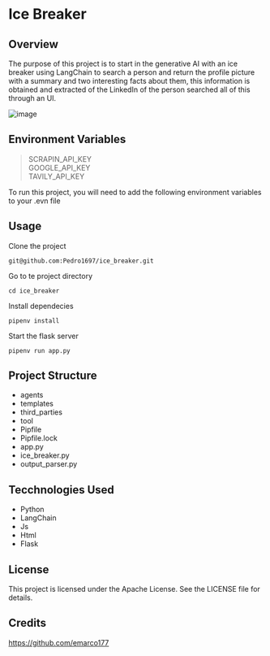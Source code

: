 # Ice Breaker

## Overview
The purpose of this project is to start in the generative AI with an ice breaker using LangChain to search a person and return the profile picture  with a summary and two interesting facts about them, this information is obtained and extracted of the LinkedIn of the person searched all of this through an UI. 

![image](https://github.com/user-attachments/assets/562c223f-5128-4e4b-83cb-57f54909b8b5)

## Environment Variables
> SCRAPIN_API_KEY \
> GOOGLE_API_KEY \
> TAVILY_API_KEY 

To run this project, you will need to add the following environment variables to your .evn file

## Usage
Clone the project
```
git@github.com:Pedro1697/ice_breaker.git
```
Go to te project directory
```
cd ice_breaker
```
Install dependecies
```
pipenv install
```
Start the flask server
```
pipenv run app.py
```

## Project Structure
* agents 
* templates
* third_parties
* tool
* Pipfile
* Pipfile.lock
* app.py
* ice_breaker.py
* output_parser.py

## Tecchnologies Used
* Python
* LangChain
* Js
* Html
* Flask


## License 
This project is licensed under the Apache License. See the LICENSE file for details.
## Credits 
https://github.com/emarco177
